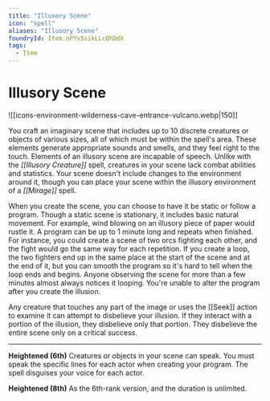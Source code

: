 ```yaml
---
title: "Illusory Scene"
icon: "spell"
aliases: "Illusory Scene"
foundryId: Item.nPYx5sikLLcQhDdX
tags:
  - Item
---
```


# Illusory Scene
![[icons-environment-wilderness-cave-entrance-vulcano.webp|150]]

You craft an imaginary scene that includes up to 10 discrete creatures or objects of various sizes, all of which must be within the spell's area. These elements generate appropriate sounds and smells, and they feel right to the touch. Elements of an illusory scene are incapable of speech. Unlike with the _[[Illusory Creature]]_ spell, creatures in your scene lack combat abilities and statistics. Your scene doesn't include changes to the environment around it, though you can place your scene within the illusory environment of a _[[Mirage]]_ spell.

When you create the scene, you can choose to have it be static or follow a program. Though a static scene is stationary, it includes basic natural movement. For example, wind blowing on an illusory piece of paper would rustle it. A program can be up to 1 minute long and repeats when finished. For instance, you could create a scene of two orcs fighting each other, and the fight would go the same way for each repetition. If you create a loop, the two fighters end up in the same place at the start of the scene and at the end of it, but you can smooth the program so it's hard to tell when the loop ends and begins. Anyone observing the scene for more than a few minutes almost always notices it looping. You're unable to alter the program after you create the illusion.

Any creature that touches any part of the image or uses the [[Seek]] action to examine it can attempt to disbelieve your illusion. If they interact with a portion of the illusion, they disbelieve only that portion. They disbelieve the entire scene only on a critical success.

* * *

**Heightened (6th)** Creatures or objects in your scene can speak. You must speak the specific lines for each actor when creating your program. The spell disguises your voice for each actor.

**Heightened (8th)** As the 6th-rank version, and the duration is unlimited.
